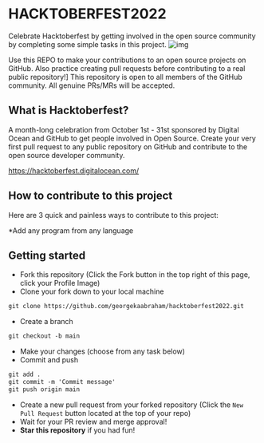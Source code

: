 # HACKTOBERFEST2022
Celebrate Hacktoberfest by getting involved in the open source community by completing some simple tasks in this project.
![img](https://github.com/georgekaabraham/hacktoberfest2022-1/blob/main/hactoberfest_img.png)

Use this REPO to make your contributions to an open source projects on GitHub. Also practice creating pull requests before contributing to a real public repository!]
This repository is open to all members of the GitHub community.
All genuine PRs/MRs will be accepted.

## What is Hacktoberfest?
A month-long celebration from October 1st - 31st sponsored by Digital Ocean and GitHub to get people involved in Open Source. Create your very first pull request to any public repository on GitHub and contribute to the open source developer community.

https://hacktoberfest.digitalocean.com/

## How to contribute to this project
Here are 3 quick and painless ways to contribute to this project:

*Add any program from any language

## Getting started
* Fork this repository (Click the Fork button in the top right of this page, click your Profile Image)
* Clone your fork down to your local machine

```markdown
git clone https://github.com/georgekaabraham/hacktoberfest2022.git
```

* Create a branch

```markdown
git checkout -b main
```

* Make your changes (choose from any task below)
* Commit and push

```markdown
git add .
git commit -m 'Commit message'
git push origin main
```

* Create a new pull request from your forked repository (Click the `New Pull Request` button located at the top of your repo)
* Wait for your PR review and merge approval!
* __Star this repository__ if you had fun!
